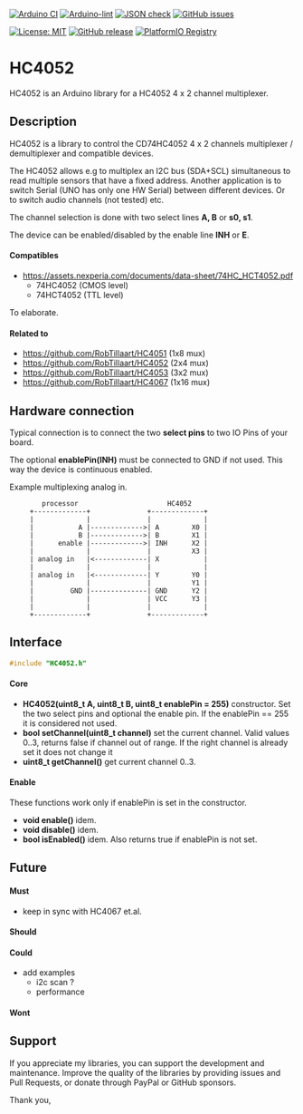
[![Arduino CI](https://github.com/RobTillaart/HC4052/workflows/Arduino%20CI/badge.svg)](https://github.com/marketplace/actions/arduino_ci)
[![Arduino-lint](https://github.com/RobTillaart/HC4052/actions/workflows/arduino-lint.yml/badge.svg)](https://github.com/RobTillaart/HC4052/actions/workflows/arduino-lint.yml)
[![JSON check](https://github.com/RobTillaart/HC4052/actions/workflows/jsoncheck.yml/badge.svg)](https://github.com/RobTillaart/HC4052/actions/workflows/jsoncheck.yml)
[![GitHub issues](https://img.shields.io/github/issues/RobTillaart/HC4052.svg)](https://github.com/RobTillaart/HC4052/issues)

[![License: MIT](https://img.shields.io/badge/license-MIT-green.svg)](https://github.com/RobTillaart/HC4052/blob/master/LICENSE)
[![GitHub release](https://img.shields.io/github/release/RobTillaart/HC4052.svg?maxAge=3600)](https://github.com/RobTillaart/HC4052/releases)
[![PlatformIO Registry](https://badges.registry.platformio.org/packages/robtillaart/library/HC4052.svg)](https://registry.platformio.org/libraries/robtillaart/HC4052)


# HC4052

HC4052 is an Arduino library for a HC4052 4 x 2 channel multiplexer.


## Description

HC4052 is a library to control the CD74HC4052 4 x 2 channels
multiplexer / demultiplexer and compatible devices.

The HC4052 allows e.g to multiplex an I2C bus (SDA+SCL) simultaneous to read multiple
sensors that have a fixed address. 
Another application is to switch Serial (UNO has only one HW Serial) between different
devices.
Or to switch audio channels (not tested) etc.

The channel selection is done with two select lines **A, B** or **s0, s1**.

The device can be enabled/disabled by the enable line **INH** or **E**.


#### Compatibles

- https://assets.nexperia.com/documents/data-sheet/74HC_HCT4052.pdf
  - 74HC4052 (CMOS level)
  - 74HCT4052 (TTL level)

To elaborate.


#### Related to 

- https://github.com/RobTillaart/HC4051  (1x8 mux)
- https://github.com/RobTillaart/HC4052  (2x4 mux)
- https://github.com/RobTillaart/HC4053  (3x2 mux)
- https://github.com/RobTillaart/HC4067  (1x16 mux)


## Hardware connection

Typical connection is to connect the two **select pins** to two IO Pins of your board.

The optional **enablePin(INH)** must be connected to GND if not used.
This way the device is continuous enabled.

Example multiplexing analog in.

```
        processor                      HC4052
     +-------------+              +-------------+
     |             |              |             |
     |           A |------------->| A        X0 |
     |           B |------------->| B        X1 |
     |      enable |------------->| INH      X2 |
     |             |              |          X3 |
     | analog in   |<-------------| X           |
     |             |              |             |
     | analog in   |<-------------| Y        Y0 |
     |             |              |          Y1 |
     |         GND |--------------| GND      Y2 |
     |             |              | VCC      Y3 |
     |             |              |             |
     +-------------+              +-------------+
```


## Interface

```cpp
#include "HC4052.h"
```

#### Core

- **HC4052(uint8_t A, uint8_t B, uint8_t enablePin = 255)** constructor.
Set the two select pins and optional the enable pin.
If the enablePin == 255 it is considered not used.
- **bool setChannel(uint8_t channel)** set the current channel.
Valid values 0..3, returns false if channel out of range.
If the right channel is already set it does not change it
- **uint8_t getChannel()** get current channel 0..3.


#### Enable

These functions work only if enablePin is set in the constructor.

- **void enable()** idem.
- **void disable()** idem.
- **bool isEnabled()** idem.
Also returns true if enablePin is not set.


## Future

#### Must

- keep in sync with HC4067 et.al.

#### Should

#### Could

- add examples
  - i2c scan ?
  - performance

#### Wont


## Support

If you appreciate my libraries, you can support the development and maintenance.
Improve the quality of the libraries by providing issues and Pull Requests, or
donate through PayPal or GitHub sponsors.

Thank you,

